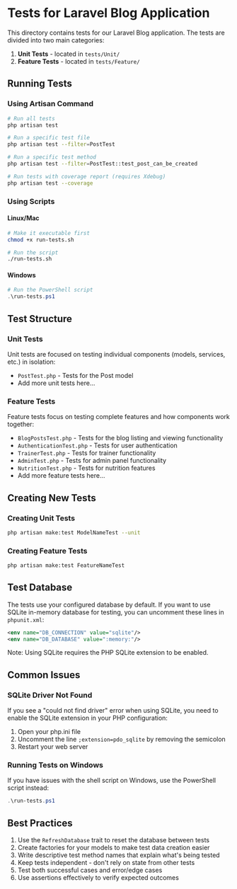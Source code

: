 # Tests for Laravel Blog Application

This directory contains tests for our Laravel Blog application. The tests are divided into two main categories:

1. **Unit Tests** - located in `tests/Unit/`
2. **Feature Tests** - located in `tests/Feature/`

## Running Tests

### Using Artisan Command

```bash
# Run all tests
php artisan test

# Run a specific test file
php artisan test --filter=PostTest

# Run a specific test method
php artisan test --filter=PostTest::test_post_can_be_created

# Run tests with coverage report (requires Xdebug)
php artisan test --coverage
```

### Using Scripts

#### Linux/Mac
```bash
# Make it executable first
chmod +x run-tests.sh

# Run the script
./run-tests.sh
```

#### Windows
```powershell
# Run the PowerShell script
.\run-tests.ps1
```

## Test Structure

### Unit Tests

Unit tests are focused on testing individual components (models, services, etc.) in isolation:

- `PostTest.php` - Tests for the Post model
- Add more unit tests here...

### Feature Tests

Feature tests focus on testing complete features and how components work together:

- `BlogPostsTest.php` - Tests for the blog listing and viewing functionality
- `AuthenticationTest.php` - Tests for user authentication
- `TrainerTest.php` - Tests for trainer functionality
- `AdminTest.php` - Tests for admin panel functionality
- `NutritionTest.php` - Tests for nutrition features
- Add more feature tests here...

## Creating New Tests

### Creating Unit Tests

```bash
php artisan make:test ModelNameTest --unit
```

### Creating Feature Tests

```bash
php artisan make:test FeatureNameTest
```

## Test Database

The tests use your configured database by default. If you want to use SQLite in-memory database for testing, you can uncomment these lines in `phpunit.xml`:

```xml
<env name="DB_CONNECTION" value="sqlite"/>
<env name="DB_DATABASE" value=":memory:"/>
```

Note: Using SQLite requires the PHP SQLite extension to be enabled.

## Common Issues

### SQLite Driver Not Found

If you see a "could not find driver" error when using SQLite, you need to enable the SQLite extension in your PHP configuration:

1. Open your php.ini file
2. Uncomment the line `;extension=pdo_sqlite` by removing the semicolon
3. Restart your web server

### Running Tests on Windows

If you have issues with the shell script on Windows, use the PowerShell script instead:

```powershell
.\run-tests.ps1
```

## Best Practices

1. Use the `RefreshDatabase` trait to reset the database between tests
2. Create factories for your models to make test data creation easier
3. Write descriptive test method names that explain what's being tested
4. Keep tests independent - don't rely on state from other tests
5. Test both successful cases and error/edge cases
6. Use assertions effectively to verify expected outcomes 